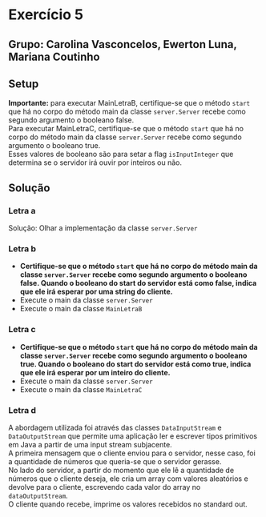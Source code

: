 # Exercício 5
## Grupo: Carolina Vasconcelos, Ewerton Luna, Mariana Coutinho

## Setup
**Importante:** para executar MainLetraB, certifique-se que o método `start` que há no corpo do método main da classe `server.Server` recebe como segundo argumento o booleano false.<br>
Para executar MainLetraC, certifique-se que o método `start` que há no corpo do método main da classe `server.Server` recebe como segundo argumento o booleano true.<br>
Esses valores de booleano são para setar a flag `isInputInteger` que determina se o servidor irá ouvir por inteiros ou não.

## Solução

### Letra a
Solução: Olhar a implementação da classe `server.Server`

### Letra b
* **Certifique-se que o método `start` que há no corpo do método main da classe `server.Server` recebe como segundo argumento o booleano false. Quando o booleano do start do servidor está como false, indica que ele irá esperar por uma string do cliente.**
* Execute o main da classe `server.Server`  
* Execute o main da classe `MainLetraB`

### Letra c
* **Certifique-se que o método `start` que há no corpo do método main da classe `server.Server` recebe como segundo argumento o booleano true. Quando o booleano do start do servidor está como true, indica que ele irá esperar por um inteiro do cliente.**
* Execute o main da classe `server.Server`
* Execute o main da classe `MainLetraC`

### Letra d
A abordagem utilizada foi através das classes `DataInputStream` e `DataOutputStream` que permite uma aplicação ler e escrever tipos primitivos em Java a partir de uma input stream subjacente. <br>
A primeira mensagem que o cliente enviou para o servidor, nesse caso, foi a quantidade de números que queria-se que o servidor gerasse.<br>
No lado do servidor, a partir do momento que ele lê a quantidade de números que o cliente deseja, ele cria um array com valores aleatórios e devolve para o cliente, escrevendo cada valor do array no `dataOutputStream`.<br>
O cliente quando recebe, imprime os valores recebidos no standard out.
